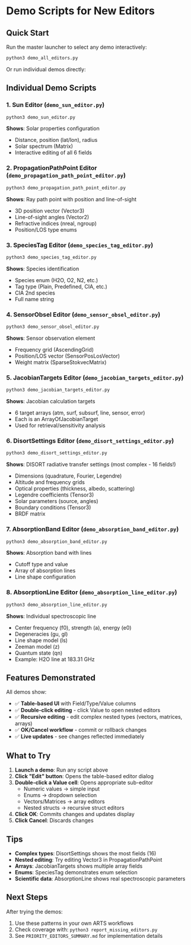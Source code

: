 # Demo Scripts for New Editors

## Quick Start

Run the master launcher to select any demo interactively:
```bash
python3 demo_all_editors.py
```

Or run individual demos directly:

## Individual Demo Scripts

### 1. Sun Editor (`demo_sun_editor.py`)
```bash
python3 demo_sun_editor.py
```
**Shows**: Solar properties configuration
- Distance, position (lat/lon), radius
- Solar spectrum (Matrix)
- Interactive editing of all 6 fields

### 2. PropagationPathPoint Editor (`demo_propagation_path_point_editor.py`)
```bash
python3 demo_propagation_path_point_editor.py
```
**Shows**: Ray path point with position and line-of-sight
- 3D position vector (Vector3)
- Line-of-sight angles (Vector2)
- Refractive indices (nreal, ngroup)
- Position/LOS type enums

### 3. SpeciesTag Editor (`demo_species_tag_editor.py`)
```bash
python3 demo_species_tag_editor.py
```
**Shows**: Species identification
- Species enum (H2O, O2, N2, etc.)
- Tag type (Plain, Predefined, CIA, etc.)
- CIA 2nd species
- Full name string

### 4. SensorObsel Editor (`demo_sensor_obsel_editor.py`)
```bash
python3 demo_sensor_obsel_editor.py
```
**Shows**: Sensor observation element
- Frequency grid (AscendingGrid)
- Position/LOS vector (SensorPosLosVector)
- Weight matrix (SparseStokvecMatrix)

### 5. JacobianTargets Editor (`demo_jacobian_targets_editor.py`)
```bash
python3 demo_jacobian_targets_editor.py
```
**Shows**: Jacobian calculation targets
- 6 target arrays (atm, surf, subsurf, line, sensor, error)
- Each is an ArrayOfJacobianTarget
- Used for retrieval/sensitivity analysis

### 6. DisortSettings Editor (`demo_disort_settings_editor.py`)
```bash
python3 demo_disort_settings_editor.py
```
**Shows**: DISORT radiative transfer settings (most complex - 16 fields!)
- Dimensions (quadrature, Fourier, Legendre)
- Altitude and frequency grids
- Optical properties (thickness, albedo, scattering)
- Legendre coefficients (Tensor3)
- Solar parameters (source, angles)
- Boundary conditions (Tensor3)
- BRDF matrix

### 7. AbsorptionBand Editor (`demo_absorption_band_editor.py`)
```bash
python3 demo_absorption_band_editor.py
```
**Shows**: Absorption band with lines
- Cutoff type and value
- Array of absorption lines
- Line shape configuration

### 8. AbsorptionLine Editor (`demo_absorption_line_editor.py`)
```bash
python3 demo_absorption_line_editor.py
```
**Shows**: Individual spectroscopic line
- Center frequency (f0), strength (a), energy (e0)
- Degeneracies (gu, gl)
- Line shape model (ls)
- Zeeman model (z)
- Quantum state (qn)
- Example: H2O line at 183.31 GHz

## Features Demonstrated

All demos show:
- ✅ **Table-based UI** with Field/Type/Value columns
- ✅ **Double-click editing** - click Value to open nested editors
- ✅ **Recursive editing** - edit complex nested types (vectors, matrices, arrays)
- ✅ **OK/Cancel workflow** - commit or rollback changes
- ✅ **Live updates** - see changes reflected immediately

## What to Try

1. **Launch a demo**: Run any script above
2. **Click "Edit" button**: Opens the table-based editor dialog
3. **Double-click a Value cell**: Opens appropriate sub-editor
   - Numeric values → simple input
   - Enums → dropdown selection
   - Vectors/Matrices → array editors
   - Nested structs → recursive struct editors
4. **Click OK**: Commits changes and updates display
5. **Click Cancel**: Discards changes

## Tips

- **Complex types**: DisortSettings shows the most fields (16)
- **Nested editing**: Try editing Vector3 in PropagationPathPoint
- **Arrays**: JacobianTargets shows multiple array fields
- **Enums**: SpeciesTag demonstrates enum selection
- **Scientific data**: AbsorptionLine shows real spectroscopic parameters

## Next Steps

After trying the demos:
1. Use these patterns in your own ARTS workflows
2. Check coverage with: `python3 report_missing_editors.py`
3. See `PRIORITY_EDITORS_SUMMARY.md` for implementation details
